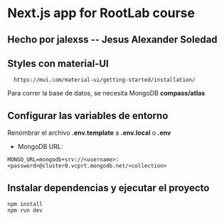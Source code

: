 # Next.js app for RootLab course 
## Hecho por jalexss -- Jesus Alexander Soledad

## Styles con material-UI
```
  https://mui.com/material-ui/getting-started/installation/
```

Para correr la base de datos, se necesita MongoDB __compass/atlas__

## Configurar las variables de entorno

Renombrar el archivo __.env.template__ a __.env.local__ o __.env__

* MongoDB URL:
```
MONGO_URL=mongodb+srv://<username>:<password>@cluster0.vcprt.mongodb.net/<collection> 
```

## Instalar dependencias y ejecutar el proyecto
```
npm install
npm run dev
```